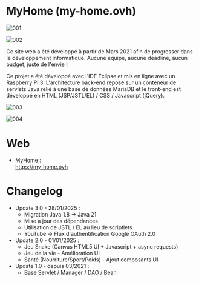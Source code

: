 # MyHome (my-home.ovh)  
  
![001](https://github.com/user-attachments/assets/6f052c63-3685-495c-95a7-d00bd06baa2c)  
  
![002](https://github.com/user-attachments/assets/eb14fcce-615d-4262-b21e-fadce4df093a)  
  
Ce site web a été développé à partir de Mars 2021 afin de progresser dans le développement informatique.
Aucune équipe, aucune deadline, aucun budget, juste de l'envie !

Ce projet a été développé avec l'IDE Eclipse et mis en ligne avec un Raspberry Pi 3.
L'architecture back-end repose sur un conteneur de servlets Java relié à une base de données MariaDB et le front-end est développé en HTML (JSP/JSTL/EL) / CSS / Javascript (jQuery).
  
![003](https://github.com/user-attachments/assets/3ef900c4-5273-49e1-ba64-98a42e889c2f)  
  
![004](https://github.com/user-attachments/assets/e4b6594e-d45a-4084-afa1-a1ac2d36fadb)  
  

# Web

* MyHome :  
https://my-home.ovh  

# Changelog

* Update 3.0 - 28/01/2025 :  
  * Migration Java 1.8 -> Java 21
  * Mise à jour des dépendances
  * Utilisation de JSTL / EL au lieu de scriptlets
  * YouTube -> Flux d'authentification Google OAuth 2.0
* Update 2.0 - 01/01/2025 :  
  * Jeu Snake (Canvas HTML5 UI + Javascript + async requests)
  * Jeu de la vie - Amélioration UI
  * Santé (Nourriture/Sport/Poids) - Ajout composants UI
* Update 1.0 - depuis 03/2021 :  
  * Base Servlet / Manager / DAO / Bean
